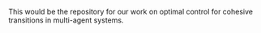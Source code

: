 This would be the repository for our work on optimal control for cohesive transitions in multi-agent systems. 